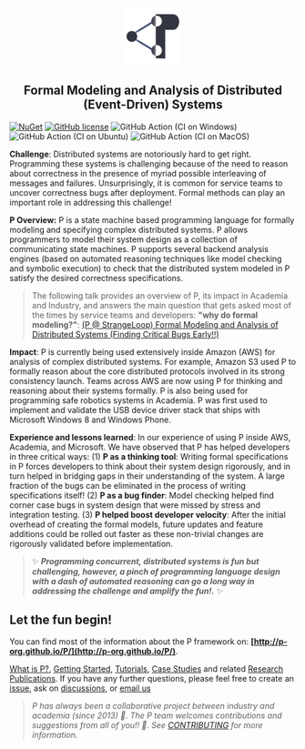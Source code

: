 <div align="center">
  <img src="Icon/icon.png" width="20%">
  <h2>Formal Modeling and Analysis of Distributed (Event-Driven) Systems </h2>
</div>

[![NuGet](https://img.shields.io/nuget/v/p.svg)](https://www.nuget.org/packages/P/)
[![GitHub license](https://img.shields.io/badge/license-MIT-blue.svg)](https://raw.githubusercontent.com/p-org/P/master/LICENSE.txt)
![GitHub Action (CI on Windows)](https://github.com/p-org/P/workflows/CI%20on%20Windows/badge.svg)
![GitHub Action (CI on Ubuntu)](https://github.com/p-org/P/workflows/CI%20on%20Ubuntu/badge.svg)
![GitHub Action (CI on MacOS)](https://github.com/p-org/P/workflows/CI%20on%20MacOS/badge.svg)

**Challenge**: 
Distributed systems are notoriously hard to get right. Programming these systems is challenging because of the need to reason about correctness in the presence of myriad possible interleaving of messages and failures. Unsurprisingly, it is common for service teams to uncover correctness bugs after deployment. Formal methods can play an important role in addressing this challenge!


**P Overview:** 
P is a state machine based programming language for formally modeling and specifying complex
distributed systems. P allows programmers to model their system design as a collection of
communicating state machines. P supports several backend analysis engines
(based on automated reasoning techniques like model
checking and symbolic execution) to check that the distributed system modeled in P
satisfy the desired correctness specifications.

> The following talk provides an overview of P, its impact in Academia and Industry, and answers the main question that gets asked most of the times by service teams and developers: **"why do formal modeling?"**:
[(P @ StrangeLoop) Formal Modeling and Analysis of Distributed Systems (Finding Critical Bugs Early!!)](https://www.youtube.com/watch?v=5YjsSDDWFDY)

**Impact**: P is currently being used extensively inside Amazon (AWS) for analysis of complex distributed systems. For example, Amazon S3 used P to formally reason about the core distributed protocols involved in its strong consistency launch. Teams across AWS are now using P for thinking and reasoning about their systems formally. P is also being used for programming safe robotics systems in Academia. P was first used to implement and validate the USB device driver stack that ships with Microsoft Windows 8 and Windows Phone.

**Experience and lessons learned**:
In our experience of using P inside AWS, Academia, and Microsoft. We have observed that P has helped developers in three critical ways: (1) **P as a thinking tool**: Writing formal specifications in P forces developers to think about their system design rigorously, and in turn helped in bridging gaps in their understanding of the system. A large fraction of the bugs can be eliminated in the process of writing specifications itself! (2) **P as a bug finder**: Model checking helped find corner case bugs in system design that were missed by stress and integration testing. (3) **P helped boost developer velocity**: After the initial overhead of creating the formal models, future updates and feature additions could be rolled out faster as these non-trivial changes are rigorously validated before implementation.

> :sparkles: **_Programming concurrent, distributed systems is fun but challenging, however, a pinch of programming language design with a dash of automated reasoning can go a long way in addressing the challenge and amplify the fun!._** :sparkles:



## Let the fun begin!

You can find most of the information about the P framework on: **[http://p-org.github.io/P/](http://p-org.github.io/P/)**.

[What is P?](http://p-org.github.io/P/whatisP/), [Getting Started](http://p-org.github.io/P/getstarted/install/), [Tutorials](http://p-org.github.io/P/tutsoutline/), [Case Studies](http://p-org.github.io/P/casestudies/) and related [Research Publications](http://p-org.github.io/P/publications/).
If you have any further questions, please feel free to create an [issue](https://github.com/p-org/P/issues), ask on
[discussions](https://github.com/p-org/P/discussions), or [email us](mailto:ankushdesai@gmail.com)


> _P has always been a collaborative project between industry and academia (since 2013) :drum:. The P team welcomes contributions and suggestions from all of you!! :punch:. See [CONTRIBUTING](CONTRIBUTING.md) for more information._







